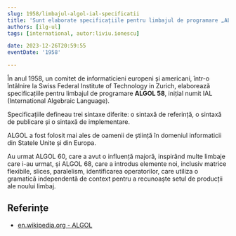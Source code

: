 ```yaml
---
slug: 1958/limbajul-algol-ial-specificatii
title: 'Sunt elaborate specificațiile pentru limbajul de programare „ALGOL 58”'
authors: [ilg-ul]
tags: [international, autor:liviu.ionescu]

date: 2023-12-26T20:59:55
eventDate: '1958'

---
```


În anul 1958, un comitet de informaticieni europeni și americani,
într-o întâlnire la Swiss Federal Institute of Technology in Zurich,
elaborează specificațiile pentru limbajul de programare
**ALGOL 58**, inițial numit
IAL (International Algebraic Language).

<!-- truncate -->

Specificațiile defineau trei sintaxe diferite: o sintaxă de referință,
o sintaxă de publicare și o sintaxă de implementare.

ALGOL a fost folosit mai ales de oamenii de știință în domeniul
informaticii din Statele Unite și din Europa.

Au urmat ALGOL 60, care a avut o influență majoră, inspirând multe limbaje
care i-au urmat, și ALGOL 68, care a introdus elemente noi, inclusiv matrice
flexibile, slices, paralelism, identificarea operatorilor, care utiliza
o gramatică independentă de context pentru a recunoaște setul de
producții ale noului limbaj.

## Referințe

- [en.wikipedia.org - ALGOL](https://en.wikipedia.org/wiki/ALGOL)
